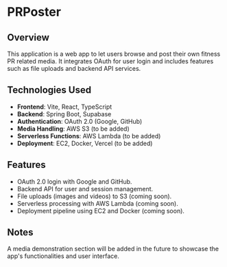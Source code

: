 # PRPoster

## Overview

This application is a web app to let users browse and post their own fitness PR related media. It integrates OAuth for user login and includes features such as file uploads and backend API services.

## Technologies Used

- **Frontend**: Vite, React, TypeScript
- **Backend**: Spring Boot, Supabase
- **Authentication**: OAuth 2.0 (Google, GitHub)
- **Media Handling**: AWS S3 (to be added)
- **Serverless Functions**: AWS Lambda (to be added)
- **Deployment**: EC2, Docker, Vercel (to be added) 

## Features

- OAuth 2.0 login with Google and GitHub.
- Backend API for user and session management.
- File uploads (images and videos) to S3 (coming soon).
- Serverless processing with AWS Lambda (coming soon).
- Deployment pipeline using EC2 and Docker (coming soon).

## Notes

A media demonstration section will be added in the future to showcase the app's functionalities and user interface.
